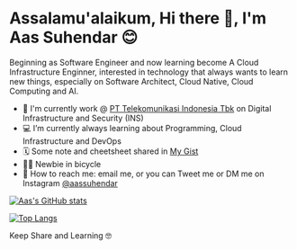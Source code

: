  # Assalamu'alaikum, Hi there 👋, I'm Aas Suhendar 😊
 
Beginning as Software Engineer and now learning become A Cloud Infrastructure Enginner, interested in technology that always wants to learn new things, especially on Software Architect, Cloud Native, Cloud Computing and AI.

 * 🧰 I'm currently work @ [PT Telekomunikasi Indonesia Tbk](https://www.telkom.co.id) on Digital Infrastructure and Security (INS)
 * 💻 I’m currently always learning about Programming, Cloud Infrastructure and DevOps
 * 🗓 Some note and cheetsheet shared in [My Gist](https://gist.github.com/AasSuhendar)
 * 🚴‍♂️ Newbie in bicycle
 * 💌 How to reach me: email me, or you can Tweet me or DM me on Instagram [@aassuhendar](https://www.instagram.com/aassuhendar/)

[![Aas's GitHub stats](https://github-readme-stats.vercel.app/api?username=AasSuhendar&show_icons=true)](https://github.com/AasSuhendar/github-readme-stats)

[![Top Langs](https://github-readme-stats.vercel.app/api/top-langs/?username=AasSuhendar)](https://github.com/anuraghazra/github-readme-stats)
 
Keep Share and Learning 🤓
 
 
 
 
